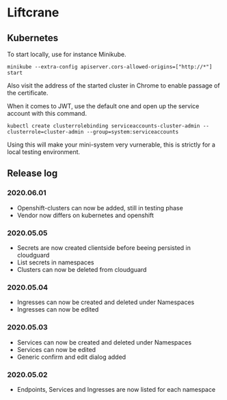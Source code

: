 # Liftcrane

## Kubernetes

To start locally, use for instance Minikube. 

 `minikube --extra-config apiserver.cors-allowed-origins=["http://*"] start`

 Also visit the address of the started cluster in Chrome to enable passage of the certificate.

 When it comes to JWT, use the default one and open up the service account with this command.

 `kubectl create clusterrolebinding serviceaccounts-cluster-admin --clusterrole=cluster-admin --group=system:serviceaccounts`

 Using this will make your mini-system very vurnerable, this is strictly for a local testing environment.

 ## Release log

### 2020.06.01
* Openshift-clusters can now be added, still in testing phase
* Vendor now differs on kubernetes and openshift

### 2020.05.05
* Secrets are now created clientside before beeing persisted in cloudguard
* List secrets in namespaces
* Clusters can now be deleted from cloudguard

 ### 2020.05.04
* Ingresses can now be created and deleted under Namespaces
* Ingresses can now be edited 

### 2020.05.03
* Services can now be created and deleted under Namespaces
* Services can now be edited 
* Generic confirm and edit dialog added

### 2020.05.02
* Endpoints, Services and Ingresses are now listed for each namespace